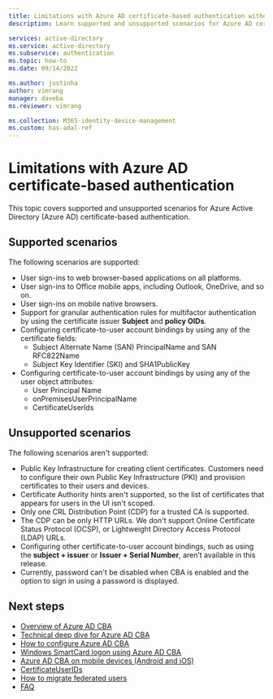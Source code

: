 ```yaml
---
title: Limitations with Azure AD certificate-based authentication without federation - Azure Active Directory
description: Learn supported and unsupported scenarios for Azure AD certificate-based authentication

services: active-directory
ms.service: active-directory
ms.subservice: authentication
ms.topic: how-to
ms.date: 09/14/2022

ms.author: justinha
author: vimrang
manager: daveba
ms.reviewer: vimrang

ms.collection: M365-identity-device-management
ms.custom: has-adal-ref
---
```

# Limitations with Azure AD certificate-based authentication 

This topic covers supported and unsupported scenarios for Azure Active Directory (Azure AD) certificate-based authentication.

## Supported scenarios

The following scenarios are supported:

- User sign-ins to web browser-based applications on all platforms.
- User sign-ins to Office mobile apps, including Outlook, OneDrive, and so on.
- User sign-ins on mobile native browsers.
- Support for granular authentication rules for multifactor authentication by using the certificate issuer **Subject** and **policy OIDs**.
- Configuring certificate-to-user account bindings by using any of the certificate fields:
  - Subject Alternate Name (SAN) PrincipalName and SAN RFC822Name
  - Subject Key Identifier (SKI) and SHA1PublicKey
- Configuring certificate-to-user account bindings by using any of the user object attributes:
  - User Principal Name
  - onPremisesUserPrincipalName
  - CertificateUserIds

## Unsupported scenarios

The following scenarios aren't supported:

- Public Key Infrastructure for creating client certificates. Customers need to configure their own Public Key Infrastructure (PKI) and provision certificates to their users and devices. 
- Certificate Authority hints aren't supported, so the list of certificates that appears for users in the UI isn't scoped.
- Only one CRL Distribution Point (CDP) for a trusted CA is supported.
- The CDP can be only HTTP URLs. We don't support Online Certificate Status Protocol (OCSP), or Lightweight Directory Access Protocol (LDAP) URLs.
- Configuring other certificate-to-user account bindings, such as using the **subject + issuer** or **Issuer + Serial Number**, aren’t available in this release.
- Currently, password can't be disabled when CBA is enabled and the option to sign in using a password is displayed.

## Next steps

- [Overview of Azure AD CBA](concept-certificate-based-authentication.md)
- [Technical deep dive for Azure AD CBA](concept-certificate-based-authentication-technical-deep-dive.md)   
- [How to configure Azure AD CBA](how-to-certificate-based-authentication.md)
- [Windows SmartCard logon using Azure AD CBA](concept-certificate-based-authentication-smartcard.md)
- [Azure AD CBA on mobile devices (Android and iOS)](concept-certificate-based-authentication-mobile.md)
- [CertificateUserIDs](concept-certificate-based-authentication-certificateuserids.md)
- [How to migrate federated users](concept-certificate-based-authentication-migration.md)
- [FAQ](certificate-based-authentication-faq.yml)


